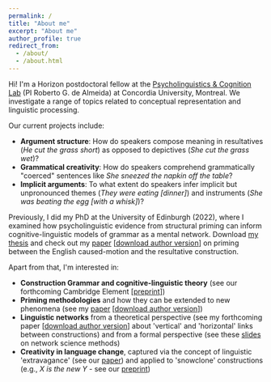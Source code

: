 ```yaml
---
permalink: /
title: "About me"
excerpt: "About me"
author_profile: true
redirect_from: 
  - /about/
  - /about.html
---
```


Hi! I'm a Horizon postdoctoral fellow at the <a href="https://psycholinguistics.weebly.com/">Psycholinguistics & Cognition Lab</a> (PI Roberto G. de Almeida) at Concordia University, Montreal. We investigate a range of topics related to conceptual representation and linguistic processing.

Our current projects include:
<ul>
  <li><b>Argument structure</b>: How do speakers compose meaning in resultatives (<i>He cut the grass short</i>) as opposed to depictives (<i>She cut the grass wet</i>)?</li>
  <li><b>Grammatical creativity</b>: How do speakers comprehend grammatically "coerced" sentences like <i>She sneezed the napkin off the table</i>?</li>
  <li><b>Implicit arguments</b>: To what extent do speakers infer implicit but unpronounced themes (<i>They were eating [dinner]</i>) and instruments (<i>She was beating the egg [with a whisk]</i>)?</li>
</ul>

Previously, I did my PhD at the University of Edinburgh (2022), where I examined how psycholinguistic evidence from structural priming can inform cognitive-linguistic models of grammar as a mental network. Download <a href="https://tungerer.github.io/files/Ungerer-2022-Structural-priming-in-the-grammatical-network.pdf">my thesis</a> and check out my <a href="https://doi.org/10.1515/cog-2020-0016">paper</a> [<a href="https://tungerer.github.io/files/Ungerer-2021-Using-structural-priming-to-test-links.pdf">download author version</a>] on priming between the English caused-motion and the resultative construction.

Apart from that, I'm interested in:
<ul>
  <li><b>Construction Grammar and cognitive-linguistic theory</b> (see our forthcoming Cambridge Element [<a href="https://doi.org/10.31234/osf.io/83dvj">preprint</a>])</li>
  <li><b>Priming methodologies</b> and how they can be extended to new phenomena (see my <a href="https://doi.org/10.1515/gcla-2022-0008">paper</a> [<a href="https://tungerer.github.io/files/Ungerer-2022-Extending-structural-priming.pdf">download author version</a>])</li>
  <li><b>Linguistic networks</b> from a theoretical perspective (see my forthcoming paper [<a href="https://tungerer.github.io/files/Ungerer-forthc-Vertical-and-horizontal-links.pdf">download author version</a>] about 'vertical' and 'horizontal' links between constructions) and from a formal perspective (see these <a href="https://tungerer.github.io/files/Ungerer-2021-Network-science-methods.pdf">slides</a> on network science methods)</li>
  <li><b>Creativity in language change</b>, captured via the concept of linguistic 'extravagance' (see our <a href="https://doi.org/10.1075/bjl.00058.ung">paper</a>) and applied to 'snowclone' constructions (e.g., <i>X is the new Y</i> - see our <a href="https://doi.org/10.31234/osf.io/y6a8g">preprint</a>)</li>
</ul>

